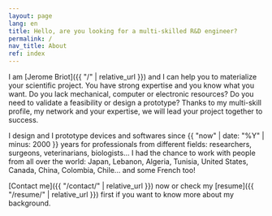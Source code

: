 ```yaml
---
layout: page
lang: en
title: Hello, are you looking for a multi-skilled R&D engineer?
permalink: /
nav_title: About
ref: index
---
```


I am [Jerome Briot]({{ "/" | relative_url }}) and I can help you to materialize your scientific project. You have strong expertise and you know what you want. Do you lack mechanical, computer or electronic resources? Do you need to validate a feasibility or design a prototype? Thanks to my multi-skill profile, my network and your expertise, we will lead your project together to success.

I design and I prototype devices and softwares since {{ "now" | date: "%Y" | minus: 2000 }} years for professionals from different fields: researchers, surgeons, veterinarians, biologists… I had the chance to work with people from all over the world: Japan, Lebanon, Algeria, Tunisia, United States, Canada, China, Colombia, Chile… and some French too!

[Contact me]({{ "/contact/" | relative_url }}) now or check my [resume]({{ "/resume/" | relative_url }}) first if you want to know more about my background.

